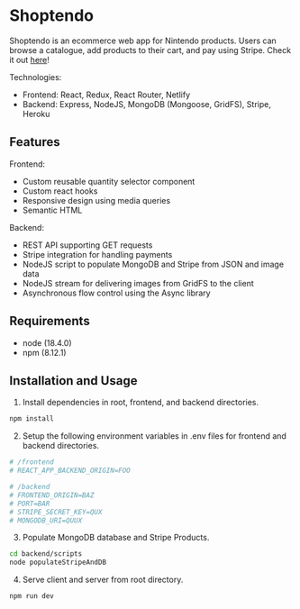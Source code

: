 # Shoptendo

Shoptendo is an ecommerce web app for Nintendo products. Users can browse a catalogue, add products to their cart, and pay using Stripe. Check it out [here](https://shoptendo.netlify.app)!

Technologies:
* Frontend: React, Redux, React Router, Netlify
* Backend: Express, NodeJS, MongoDB (Mongoose, GridFS), Stripe, Heroku

## Features

Frontend:
* Custom reusable quantity selector component
* Custom react hooks
* Responsive design using media queries
* Semantic HTML

Backend:
* REST API supporting GET requests
* Stripe integration for handling payments
* NodeJS script to populate MongoDB and Stripe from JSON and image data
* NodeJS stream for delivering images from GridFS to the client
* Asynchronous flow control using the Async library

## Requirements

* node (18.4.0)
* npm (8.12.1)

## Installation and Usage

1. Install dependencies in root, frontend, and backend directories.

```bash
npm install
```

2.  Setup the following environment variables in .env files for frontend and backend directories.

```bash
# /frontend
# REACT_APP_BACKEND_ORIGIN=FOO

# /backend
# FRONTEND_ORIGIN=BAZ
# PORT=BAR
# STRIPE_SECRET_KEY=QUX
# MONGODB_URI=QUUX
```

3. Populate MongoDB database and Stripe Products.

```bash
cd backend/scripts
node populateStripeAndDB
```

4. Serve client and server from root directory.

```bash
npm run dev
```
